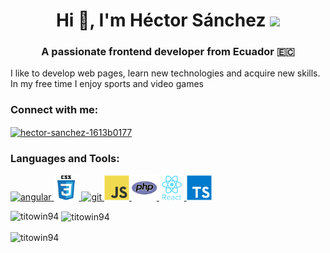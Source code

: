 <h1 align="center">Hi 👋, I'm Héctor Sánchez <img width="80px" src="https://phantom-marca.unidadeditorial.es/2c969ac2cc48045a146974b959880017/resize/1200/f/jpg/assets/multimedia/imagenes/2023/03/01/16776867288099.jpg"></h1>
<h3 align="center">A passionate frontend developer from Ecuador 🇪🇨</h3>

<p> I like to develop web pages, learn new technologies and acquire new skills.
In my free time I enjoy sports and video games </p>

<h3 align="left">Connect with me:</h3>
<p align="left">
<a href="https://linkedin.com/in/hector-sanchez-1613b0177" target="blank"><img align="center" src="https://raw.githubusercontent.com/rahuldkjain/github-profile-readme-generator/master/src/images/icons/Social/linked-in-alt.svg" alt="hector-sanchez-1613b0177" height="30" width="40" /></a>
</p>

<h3 align="left">Languages and Tools:</h3>
<p align="left"> <a href="https://angular.io" target="_blank" rel="noreferrer"> <img src="https://angular.io/assets/images/logos/angular/angular.svg" alt="angular" width="40" height="40"/> </a> <a href="https://www.w3schools.com/css/" target="_blank" rel="noreferrer"> <img src="https://raw.githubusercontent.com/devicons/devicon/master/icons/css3/css3-original-wordmark.svg" alt="css3" width="40" height="40"/> </a> <a href="https://git-scm.com/" target="_blank" rel="noreferrer"> <img src="https://www.vectorlogo.zone/logos/git-scm/git-scm-icon.svg" alt="git" width="40" height="40"/> </a> <a href="https://developer.mozilla.org/en-US/docs/Web/JavaScript" target="_blank" rel="noreferrer"> <img src="https://raw.githubusercontent.com/devicons/devicon/master/icons/javascript/javascript-original.svg" alt="javascript" width="40" height="40"/> </a> <a href="https://www.php.net" target="_blank" rel="noreferrer"> <img src="https://raw.githubusercontent.com/devicons/devicon/master/icons/php/php-original.svg" alt="php" width="40" height="40"/> </a> <a href="https://reactjs.org/" target="_blank" rel="noreferrer"> <img src="https://raw.githubusercontent.com/devicons/devicon/master/icons/react/react-original-wordmark.svg" alt="react" width="40" height="40"/> </a> <a href="https://www.typescriptlang.org/" target="_blank" rel="noreferrer"> <img src="https://raw.githubusercontent.com/devicons/devicon/master/icons/typescript/typescript-original.svg" alt="typescript" width="40" height="40"/> </a> </p>

<p><img align="left" src="https://github-readme-stats.vercel.app/api/top-langs?username=titowin94&show_icons=true&locale=en&layout=compact" alt="titowin94" /></p>

<p>&nbsp;<img align="center" src="https://github-readme-stats.vercel.app/api?username=titowin94&show_icons=true&locale=en" alt="titowin94" /></p>

<p><img align="center" src="https://github-readme-streak-stats.herokuapp.com/?user=titowin94&" alt="titowin94" /></p>

